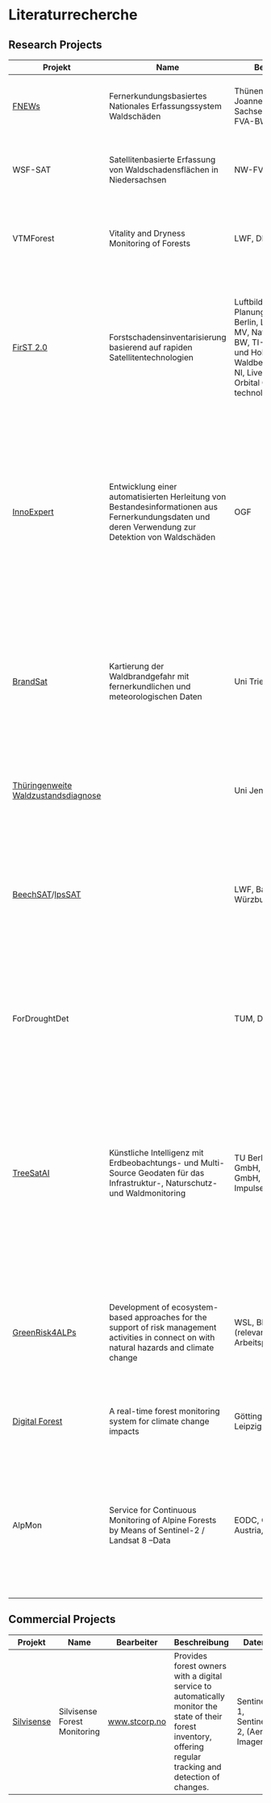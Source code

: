# Literaturrecherche

## Research Projects
| Projekt 	| Name 	| Bearbeiter 	| Beschreibung 	| Daten 	| Methoden 	| Laufzeit 	|
|-	|-	|-	|-	|-	|-	|-	|
| [FNEWs](https://www.thuenen.de/de/institutsuebergreifende-projekte/fernerkundungsbasiertes-nationales-erfassungssystem-waldschaeden/) 	| Fernerkundungsbasiertes Nationales Erfassungssystem Waldschäden 	| Thünen-Institut, Joanneum, WSL, Sachsenforst, LWF, FVA-BW, NW-FVA 	| Entwicklung und Implementierung eines fernerkundungsbasierten Erfassungssystems für Waldschäden in Deutschland. 	| Sentinel-1, Sentinel-2, Orthofotos, PlanetLabs 	| Zeitreihenanalyse, ... 	| 2020-2023 	|
| WSF-SAT 	| Satellitenbasierte Erfassung von Waldschadensflächen in Niedersachsen 	| NW-FVA 	| Aufbau eines Monitoringsystems zur regelmäßigen Erfassung von Schadflächen in niedersächsischen Wäldern. 	| Sentinel-2, PlanetLabs 	| Random-Forest Klassifizierung 	| 2020-2023 	|
| VTMForest 	| Vitality and Dryness Monitoring of Forests 	| LWF, DLR 	| Es wird untersucht inwieweit Vegetationsindices aus S2-Daten zur großflächigen Erfassung von Waldvitalität genutzt werden können. 	| Sentinel-2, Umweltmonitoring Bayern 	| Indices 	| 2020-2021 	|
| [FirST 2.0](https://www.geoinformation.tu-berlin.de/menue/forschung/laufende_projekte/first_20_bmvi/) 	| Forstschadensinventarisierung basierend auf rapiden Satellitentechnologien 	| Luftbild Umwelt Planung GmbH, TU Berlin, Landesforst MV, Nationalpark BW, TI-WO, Wald und Holz NRW, Waldbesitzerverband NI, LiveEO GmbH, Orbital Oracle technologies GmbH 	| Beschäftigt sich mit der Vitalitäts- und Waldschadensanalyse mit verschiedenen Arten von Fernerkundungsdaten. Ziel ist die Entwicklung eines nutzerbezogenen Services (SaaS) zur skalenübergreifenden kontinuierlichen Vitalitäts- und Waldschadensanalyse mittels multisensoraler Fernerkundungsdaten und künstlicher Intelligenz. 	| optisch, radar, hyperspektral, Laser (Drohne und Satellit) PlanetLabs, IceEye, Sentinel, EnMap ... 	| KI, Zeitreihentools (BFAST, Land-Trendr), Höhenmodelldiffrenzen 	| 2020-2023 	|
| [InnoExpert](https://www.ogf.de/forschung/innoexpert/) 	| Entwicklung einer automatisierten Herleitung von Bestandesinformationen aus Fernerkundungsdaten und deren Verwendung zur Detektion von Waldschäden 	| OGF 	| Es soll eine Lösung entwickelt werden, welche eine automatisierte Aufnahme von Waldbestandesparametern (Inventurdaten) ermöglicht und gleichzeitig eine Analyse der Forstbetriebe zu vorliegenden oder entstehenden Waldschadensereignissen mit Hilfe von Luftbild- und Satellitendaten zulässt. Dabei sollen aus Einzelbaumparametern auch die Vitalität und mögliche Schadfaktoren abgeleitet werden. 	| Inventurdaten, hochaufgelöste Drohnen-, Luftbild- und Satellitendaten 	|  	| 2020-2022 	|
| [BrandSat](https://www.uni-trier.de/index.php?id=73820) 	| Kartierung der Waldbrandgefahr mit fernerkundlichen und meteorologischen Daten 	| Uni Trier, HU Berlin 	| Ziel des beantragten Vorhabens ist eine Kartierung vergangener Waldbrände sowie der Waldbrandgefahr mit Hilfe von Erdbeobachtungsdaten. Dabei stehen eine Kartierung des potentiell verfügbaren brennbaren Materials (fire fuel) und eine Kartierung des Risikos eines Waldbrandausbruchs im Vordergrund. 	| Sentinel-2, Sentinel-1 	|  	| 2020-2022 	|
| [Thüringenweite Waldzustandsdiagnose](https://www.thueringenforst.de/aktuelles-medien/aktuelle-meldungen/detailseite/thueringenweite-waldzustandsdiagnose-jetzt-auch-per-satellit/) 	|  	| Uni Jena, FFK Gotha 	| Es soll mit einem neu entwickelten Algorithmus künftig die Diagnose zur Gesundheit heimischer Wälder aus dem All gestellt werden. 	| Sentinel-2 	| NDVI Zustand und Veränderung (?) 	| 2019-2020 (?) 	|
| [BeechSAT](https://www.lwf.bayern.de/beechsat)/[IpsSAT](https://www.lwf.bayern.de/informationstechnologie/fernerkundung/246303/index.php) 	|  	| LWF, BaySF, Uni Würzburg, IAGmbH 	| Es soll die Verwendbarkeit unterschiedlich hochaufgelöster optischer Satellitendaten zur automatisierten Erfassung von potentiell klimawandelinduzierten Schäden und Absterbeerscheinungen an Buche und Fichte im Vergleich zu hochaufgelösten Luftbilddaten untersucht werden. 	| hochaufgelöste optischer Satellitendaten (WorldView-3, SkySAT, Planet Dove, RapidEye, Sentinel-2) 	| KI 	| 2019-2020 	|
| ForDroughtDet 	|  	| TUM, DLR, Uni Trier 	| Einsatz von Fernerkundung zur frühzeitigen Erkennung von Trockenstress auf gefährdeten Waldstandorten. 	| Kombination von (Hyper)-spektral und multidirektionalen Daten von Forschungsflugzeugen (HySpex und 3K) sowie von Sentinel-2, Sentinel-3 und nationaler Missionen (EnMap, TanDEM-X) 	| spektrale Information, Höhen-Information und Anisotropie-Information in einem räumlich-zeitlichen Kontext 	| 2016-2020 	|
| [TreeSatAI](https://www.geoinformation.tu-berlin.de/menue/forschung/laufende_projekte/treesatai/) 	| Künstliche Intelligenz mit Erdbeobachtungs- und Multi-Source Geodaten für das Infrastruktur-, Naturschutz- und Waldmonitoring 	| TU Berlin, DFKI, LUP GmbH, LiveEO GmbH, Vision Impulse GmbH 	| Entwicklung von KI-Methoden für das Monitoring von Wäldern und Baumbeständen auf lokaler, regionaler und globaler Skala. Auf Basis frei zugänglicher Geodaten verschiedener Quellen (u.a. Fernerkundung, Administration, Social Media, Mobile App, Monitoring-Bibliotheken, offene Bilddatenbanken) werden Prototypen für die Deep Learning basierte Extraktion und Klassifikation von Baum- und Bestandsmerkmalen entwickelt. 	| Fernerkundung, Administration, Social Media, Mobile App, Monitoring-Bibliotheken, offene Bilddatenbanken 	| KI 	| 2020-2022 	|
| [GreenRisk4ALPs](https://www.alpine-space.eu/projects/greenrisk4alps/en/home) 	| Development of ecosystem-based approaches for the support of risk management activities in connect on with natural hazards and climate change 	| WSL, BFW (relevantes Arbeitspaket) 	| Case studies on: 1) Rapid assessment of Storm Damages with Sentinel-1AB; 2) Analysis of drought effects after the dry/hot summer 2018; 3) Fungal infestation of Pinus nigra in Lower Austria with UAS; 4) Monitoring a forest fire area in Tyrol (UAS) 	| Sentinel-1, Sentinel-2, UAS 	|  	| 2018-2021 	|
| [Digital Forest](https://www.uni-goettingen.de/en/635968.html) 	| A real-time forest monitoring system for climate change impacts 	| Göttingen University, Leipzig University 	| develop a prototype of a multi-dimensional ecophysiological and multi-scale early warning monitoring system for drought stress of forests 	| Sentinel-1, Sentinel-2, RapidEye (relevantes Arbeitspaket) 	| KI 	| 2021- 2024 (?) 	|
| AlpMon 	| Service for Continuous Monitoring of Alpine Forests by Means of Sentinel-2 / Landsat 8 –Data 	| EODC, Cloudflight Austria, Joanneum 	| Ziel ist die Entwicklung eines Alpinen Waldmonitoringsystems mit nahezu Echtzeit-Alarmsystem für abrupte Waldveränderungen auf Basis von Zeitreihenanalysen (Sturmschäden, Insektenkatastrophen, Kahlschläge und Schneebruch) und eine Erfassung von statischen Waldparametern  	| Sentinel-2, Landsat-8 Daten 	| Zeitreihenanalyse 	| 2017-2019 	|


## Commercial Projects
| Projekt 	| Name 	| Bearbeiter 	| Beschreibung 	| Daten 	| Methoden 	| Region 	|
|-	|-	|-	|-	|-	|-	|-	|
| [Silvisense](https://forum.groundstation.space/wp-content/uploads/2021/03/Speaker_Space4Forestry_Silvisense_Edo.pdf) 	| Silvisense Forest Monitoring 	| www.stcorp.no 	| Provides forest owners with a digital service to automatically monitor the state of their forest inventory, offering regular tracking and detection of changes. 	| Sentinel-1, Sentinel-2, (Aerial Imagery)	| SVM, CNN(?) 	| Norway 	|
